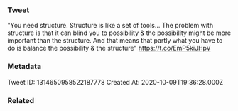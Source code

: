 ### Tweet
"You need structure. Structure is like a set of tools... The problem with structure is that it can blind you to possibility &amp; the possibility might be more important than the structure. And that means that partly what you have to do is balance the possibility &amp; the structure" https://t.co/EmP5kiJHpV

### Metadata
Tweet ID: 1314650958522187778
Created At: 2020-10-09T19:36:28.000Z

### Related

